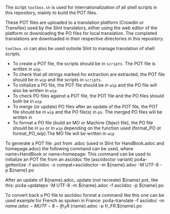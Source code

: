 The script `toolbox.sh` is used for internationalization of all shell scripts in this repository, mainly to build the POT files.

These POT files are uploaded to a translation platform (Crowdin or Transifex) used by the Slint
translators, either using the web editor of the platform or downloading the PO files for local
translation. The completed translations are downloaded in their respective directories in this
repository.

`toolbox.sh` can also be used outside Slint to manage translation of shell scripts.

* To create a POT file, the scripts should be in `scripts`. The POT file is written in `wip`.
* To check that all strings marked for extraction are extracted, the POT file should be in `wip` and the scripts in `scripts`.
* To initialize a PO file, the POT file should be in `wip` and the PO file will also be written in `wip`. 
* To check  PO files against a POT file, the POT file and the PO files should both be in `wip`
* To merge (or update) PO files after an update of the POT file, the POT file should be in `wip` and the PO file(s) in `po`. The merged PO files will be written in
* To format a PO file (build an MO or Machine Object file), the PO file should be in `po` or in `wip` depending on the function used (format_PO ot format_PO_wip).The MO file will be written in `wip`

To generate a POT file <name>.pot from <name>.adoc (used in Slint for HandBook.adoc and homepage.adoc) the following command can be used, where name=HandBook or name=homepage:
This command can be used to initialize an POT file from an asciidoc file (asciidoctor variant)
po4a-gettextize -f asciidoc -o compat=asciidoctor -m ${name}.adoc -M UTF-8  -p ${name}.po

After an update of ${name}.adoc, update (not recreate) ${name}.pot, like this:
po4a-updatepo -M UTF-8 -m ${name}.adoc -f asciidoc -p ${name}.po

To convert back a PO file to asciidoc format a command like this one can be used example for French as spoken in France:
po4a-translate -f asciidoc -m ${name}.adoc -M UTF-8 -l fr_FR.${name}.adoc -p fr_FR.${name}.po
